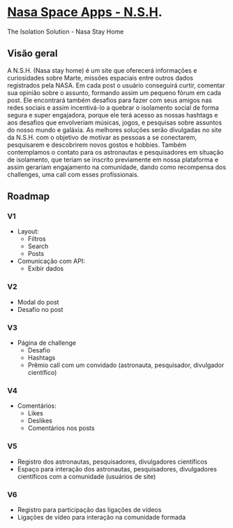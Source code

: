 # [Nasa Space Apps - N.S.H](https://group-hacka.github.io/NASASPACEAPPS-n.s.h./src/).
The Isolation Solution - Nasa Stay Home

## Visão geral

A N.S.H. (Nasa stay home) é um site que oferecerá informações e curiosidades sobre Marte, missões espaciais entre outros dados registrados pela NASA. Em cada post o usuário conseguirá curtir, comentar sua opinião sobre o assunto, formando assim um pequeno fórum em cada post. Ele encontrará também desafios para fazer com seus amigos nas redes sociais e assim incentivá-lo  a quebrar o isolamento social de forma segura e super engajadora, porque ele terá acesso as nossas hashtags e aos desafios que envolveriam músicas, jogos, e pesquisas sobre assuntos do nosso mundo e galáxia. As melhores soluções serão divulgadas no site da N.S.H. com o objetivo de motivar as pessoas a se conectarem, pesquisarem e descobrirem novos gostos e hobbies. Também contemplamos o contato para os astronautas e pesquisadores em situação de isolamento, que teriam se inscrito previamente em nossa plataforma e assim gerariam engajamento na comunidade, dando como recompensa dos challenges, uma call com esses profissionais.

## Roadmap

### V1
- Layout:
  - Filtros 
  - Search
  - Posts
- Comunicação com API:
  - Exibir dados

### V2
- Modal do post
- Desafio no post

### V3
- Página de challenge
  - Desafio
  - Hashtags
  - Prêmio call com um convidado (astronauta, pesquisador, divulgador científico)

### V4
- Comentários:
  - Likes
  - Deslikes
  - Comentários nos posts
  
### V5
- Registro dos astronautas, pesquisadores, divulgadores científicos
- Espaço para interação dos astronautas, pesquisadores, divulgadores científicos com a comunidade (usuários de site)

### V6 
- Registro para participação das ligações de vídeos
- Ligações de vídeo para interação na comunidade formada

